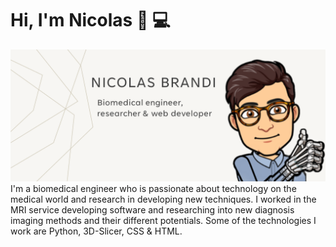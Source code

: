 # Hi, I'm Nicolas :wave: :computer:

<img src="Profilepng.PNG">
I'm a biomedical engineer who is passionate about technology on the medical world and research in developing new techniques. I worked in the MRI service developing software and researching into new diagnosis imaging methods and their different potentials. Some of the technologies I work are Python, 3D-Slicer, CSS & HTML.


<!--
**NicolasBrandi/NicolasBrandi** is a ✨ _special_ ✨ repository because its `README.md` (this file) appears on your GitHub profile.

Here are some ideas to get you started:

- 🔭 I’m currently working on ...
- 🌱 I’m currently learning ...
- 👯 I’m looking to collaborate on ...
- 🤔 I’m looking for help with ...
- 💬 Ask me about ...
- 📫 How to reach me: ...
- 😄 Pronouns: ...
- ⚡ Fun fact: ...
-->

